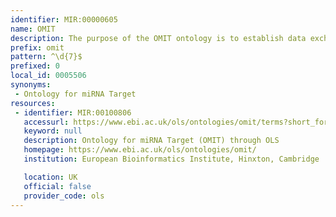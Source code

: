 ```yaml
---
identifier: MIR:00000605
name: OMIT
description: The purpose of the OMIT ontology is to establish data exchange standards and common data elements in the microRNA (miR) domain. Biologists (cell biologists in particular) and bioinformaticians can make use of OMIT to leverage emerging semantic technologies in knowledge acquisition and discovery for more effective identification of important roles performed by miRs in humans' various diseases and biological processes (usually through miRs' respective target genes).
prefix: omit
pattern: ^\d{7}$
prefixed: 0
local_id: 0005506
synonyms:
 - Ontology for miRNA Target
resources:
 - identifier: MIR:00100806
   accessurl: https://www.ebi.ac.uk/ols/ontologies/omit/terms?short_form=OMIT_${lid}
   keyword: null
   description: Ontology for miRNA Target (OMIT) through OLS
   homepage: https://www.ebi.ac.uk/ols/ontologies/omit/
   institution: European Bioinformatics Institute, Hinxton, Cambridge

   location: UK
   official: false
   provider_code: ols
---
```

